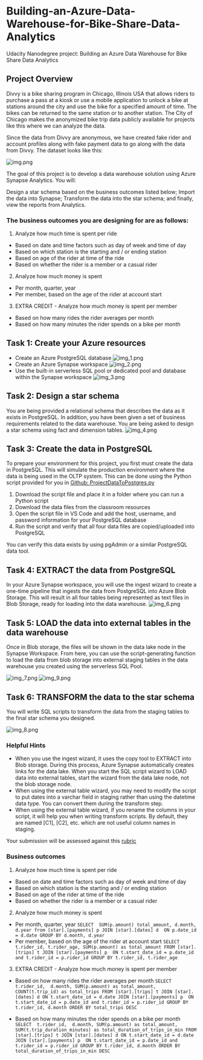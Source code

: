 # Building-an-Azure-Data-Warehouse-for-Bike-Share-Data-Analytics
Udacity Nanodegree project: Building an Azure Data Warehouse for Bike Share Data Analytics

## Project Overview

Divvy is a bike sharing program in Chicago, Illinois USA that allows riders to purchase a pass at a kiosk or use a mobile application to unlock a bike at stations around the city and use the bike for a specified amount of time. The bikes can be returned to the same station or to another station. The City of Chicago makes the anonymized bike trip data publicly available for projects like this where we can analyze the data.

Since the data from Divvy are anonymous, we have created fake rider and account profiles along with fake payment data to go along with the data from Divvy. The dataset looks like this:

![img.png](img.png)

The goal of this project is to develop a data warehouse solution using Azure Synapse Analytics. You will:

Design a star schema based on the business outcomes listed below;
Import the data into Synapse;
Transform the data into the star schema;
and finally, view the reports from Analytics.

### The business outcomes you are designing for are as follows:

1. Analyze how much time is spent per ride
- Based on date and time factors such as day of week and time of day
- Based on which station is the starting and / or ending station
- Based on age of the rider at time of the ride
- Based on whether the rider is a member or a casual rider

2. Analyze how much money is spent
- Per month, quarter, year
- Per member, based on the age of the rider at account start

3. EXTRA CREDIT - Analyze how much money is spent per member
- Based on how many rides the rider averages per month
- Based on how many minutes the rider spends on a bike per month

## Task 1: Create your Azure resources
- Create an Azure PostgreSQL database
![img_1.png](img_1.png)
- Create an Azure Synapse workspace
![img_2.png](img_2.png)
- Use the built-in serverless SQL pool or dedicated pool and database within the Synapse workspace
![img_3.png](img_3.png)

## Task 2: Design a star schema
You are being provided a relational schema that describes the data as it exists in PostgreSQL. In addition, you have been given a set of business requirements related to the data warehouse. You are being asked to design a star schema using fact and dimension tables.
![img_4.png](img_4.png)

## Task 3: Create the data in PostgreSQL
To prepare your environment for this project, you first must create the data in PostgreSQL. This will simulate the production environment where the data is being used in the OLTP system. This can be done using the Python script provided for you in [Github: ProjectDataToPostgres.py](https://github.com/udacity/Azure-Data-Warehouse-Project/tree/main/starter)

1. Download the script file and place it in a folder where you can run a Python script
2. Download the data files from the classroom resources
3. Open the script file in VS Code and add the host, username, and password information for your PostgreSQL database
4. Run the script and verify that all four data files are copied/uploaded into PostgreSQL

You can verify this data exists by using pgAdmin or a similar PostgreSQL data tool.

## Task 4: EXTRACT the data from PostgreSQL
In your Azure Synapse workspace, you will use the ingest wizard to create a one-time pipeline that ingests the data from PostgreSQL into Azure Blob Storage. This will result in all four tables being represented as text files in Blob Storage, ready for loading into the data warehouse.
![img_6.png](img_6.png)

## Task 5: LOAD the data into external tables in the data warehouse
Once in Blob storage, the files will be shown in the data lake node in the Synapse Workspace. From here, you can use the script-generating function to load the data from blob storage into external staging tables in the data warehouse you created using the serverless SQL Pool.

![img_7.png](img_7.png)
![img_9.png](img_9.png)

## Task 6: TRANSFORM the data to the star schema
You will write SQL scripts to transform the data from the staging tables to the final star schema you designed.

![img_8.png](img_8.png)

### Helpful Hints
- When you use the ingest wizard, it uses the copy tool to EXTRACT into Blob storage. During this process, Azure Synapse automatically creates links for the data lake. When you start the SQL script wizard to LOAD data into external tables, start the wizard from the data lake node, not the blob storage node.
- When using the external table wizard, you may need to modify the script to put dates into a varchar field in staging rather than using the datetime data type. You can convert them during the transform step.
- When using the external table wizard, if you rename the columns in your script, it will help you when writing transform scripts. By default, they are named [C1], [C2], etc. which are not useful column names in staging.


Your submission will be assessed against this [rubric](https://review.udacity.com/#!/rubrics/4783/view)

### Business outcomes

1. Analyze how much time is spent per ride
- Based on date and time factors such as day of week and time of day
- Based on which station is the starting and / or ending station
- Based on age of the rider at time of the ride
- Based on whether the rider is a member or a casual rider

2. Analyze how much money is spent
- Per month, quarter, year
`SELECT 
  SUM(p.amount) total_amount,
  d.month,
  d.year
from [star].[payments] p
JOIN [star].[dates] d 
ON p.date_id = d.date
GROUP BY d.month, d.year`
- Per member, based on the age of the rider at account start
`SELECT 
  t.rider_id,
  t.rider_age,
  SUM(p.amount) as total_amount
FROM [star].[trips] t
JOIN [star].[payments] p 
ON t.start_date_id = p.date_id and t.rider_id = p.rider_id
GROUP BY t.rider_id, t.rider_age`

3. EXTRA CREDIT - Analyze how much money is spent per member
- Based on how many rides the rider averages per month
`SELECT 
  t.rider_id, 
  d.month,
  SUM(p.amount) as total_amount,
  COUNT(t.trip_id) as total_trips
  FROM [star].[trips] t
  JOIN [star].[dates] d
  ON t.start_date_id = d.date
  JOIN [star].[payments] p 
  ON t.start_date_id = p.date_id and t.rider_id = p.rider_id
   GROUP BY t.rider_id, d.month ORDER BY total_trips DESC`

- Based on how many minutes the rider spends on a bike per month
`SELECT 
  t.rider_id, 
  d.month,
  SUM(p.amount) as total_amount,
  SUM(t.trip_duration_minutes) as total_duration_of_trips_in_min
  FROM [star].[trips] t
  JOIN [star].[dates] d
  ON t.start_date_id = d.date
  JOIN [star].[payments] p 
  ON t.start_date_id = p.date_id and t.rider_id = p.rider_id
  GROUP BY t.rider_id, d.month ORDER BY total_duration_of_trips_in_min DESC`

